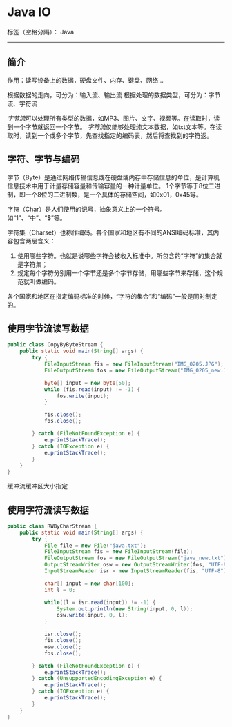 # Java IO

标签（空格分隔）： Java

---

## 简介
作用：读写设备上的数据，硬盘文件、内存、键盘、网络...

根据数据的走向，可分为：输入流、输出流
根据处理的数据类型，可分为：字节流、字符流

*字节流*可以处理所有类型的数据，如MP3、图片、文字、视频等。在读取时，读到一个字节就返回一个字节。
*字符流*仅能够处理纯文本数据，如txt文本等。在读取时，读到一个或多个字节，先查找指定的编码表，然后将查找到的字符返。


## 字符、字节与编码
字节（Byte）是通过网络传输信息或在硬盘或内存中存储信息的单位，是计算机信息技术中用于计量存储容量和传输容量的一种计量单位。
1个字节等于8位二进制，即一个8位的二进制数，是一个具体的存储空间，如0x01，0x45等。

字符（Char）是人们使用的记号，抽象意义上的一个符号。
如“1”、“中”、“$”等。

字符集（Charset）也称作编码。各个国家和地区有不同的ANSI编码标准，其内容包含两层含义：
1. 使用哪些字符。也就是说哪些字符会被收入标准中。所包含的“字符”的集合就是字符集；
2. 规定每个字符分别用一个字节还是多个字节存储，用哪些字节来存储，这个规范就叫做编码。

各个国家和地区在指定编码标准的时候，“字符的集合”和“编码”一般是同时制定的。

## 使用字节流读写数据
```java
public class CopyByByteStream {
    public static void main(String[] args) {
        try {
            FileInputStream fis = new FileInputStream("IMG_0205.JPG");
            FileOutputStream fos = new FileOutputStream("IMG_0205_new.JPG");

            byte[] input = new byte[50];
            while (fis.read(input) != -1) {
                fos.write(input);
            }

            fis.close();
            fos.close();

        } catch (FileNotFoundException e) {
            e.printStackTrace();
        } catch (IOException e) {
            e.printStackTrace();
        }
    }
}
```
缓冲流缓冲区大小指定


## 使用字符流读写数据
```java
public class RWByCharStream {
    public static void main(String[] args) {
        try {
            File file = new File("java.txt");
            FileInputStream fis = new FileInputStream(file);
            FileOutputStream fos = new FileOutputStream("java_new.txt");
            OutputStreamWriter osw = new OutputStreamWriter(fos, "UTF-8");
            InputStreamReader isr = new InputStreamReader(fis, "UTF-8");

            char[] input = new char[100];
            int l = 0;

            while((l = isr.read(input)) != -1) {
                System.out.println(new String(input, 0, l));
                osw.write(input, 0, l);
            }

            isr.close();
            fis.close();
            osw.close();
            fos.close();

        } catch (FileNotFoundException e) {
            e.printStackTrace();
        } catch (UnsupportedEncodingException e) {
            e.printStackTrace();
        } catch (IOException e) {
            e.printStackTrace();
        }
    }
}
```
